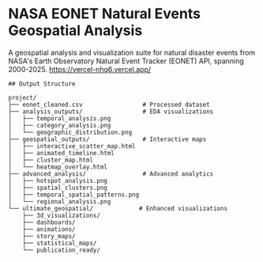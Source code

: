 # NASA EONET Natural Events Geospatial Analysis

A geospatial analysis and visualization suite for natural disaster events from NASA's Earth Observatory Natural Event Tracker (EONET) API, spanning 2000-2025. https://vercel-nhq6.vercel.app/

```
## Output Structure
```
```
project/
├── eonet_cleaned.csv                 # Processed dataset
├── analysis_outputs/                 # EDA visualizations
│   ├── temporal_analysis.png
│   ├── category_analysis.png
│   └── geographic_distribution.png
├── geospatial_outputs/               # Interactive maps
│   ├── interactive_scatter_map.html
│   ├── animated_timeline.html
│   ├── cluster_map.html
│   └── heatmap_overlay.html
├── advanced_analysis/                # Advanced analytics
│   ├── hotspot_analysis.png
│   ├── spatial_clusters.png
│   ├── temporal_spatial_patterns.png
│   └── regional_analysis.png
└── ultimate_geospatial/             # Enhanced visualizations
    ├── 3d_visualizations/
    ├── dashboards/
    ├── animations/
    ├── story_maps/
    ├── statistical_maps/
    └── publication_ready/
```
